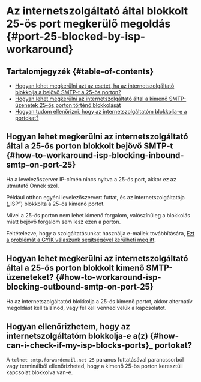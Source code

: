 # Az internetszolgáltató által blokkolt 25-ös port megkerülő megoldás {#port-25-blocked-by-isp-workaround}

## Tartalomjegyzék {#table-of-contents}

* [Hogyan lehet megkerülni azt az esetet, ha az internetszolgáltató blokkolja a bejövő SMTP-t a 25-ös porton?](#how-to-workaround-isp-blocking-inbound-smtp-on-port-25)
* [Hogyan lehet megkerülni az internetszolgáltató által a kimenő SMTP-üzenetek 25-ös porton történő blokkolását](#how-to-workaround-isp-blocking-outbound-smtp-on-port-25)
* [Hogyan tudom ellenőrizni, hogy az internetszolgáltatóm blokkolja-e a portokat?](#how-can-i-check-if-my-isp-blocks-ports)

## Hogyan lehet megkerülni az internetszolgáltató által a 25-ös porton blokkolt bejövő SMTP-t {#how-to-workaround-isp-blocking-inbound-smtp-on-port-25}

Ha a levelezőszerver IP-címén nincs nyitva a 25-ös port, akkor ez az útmutató Önnek szól.

Például otthon egyéni levelezőszervert futtat, és az internetszolgáltatója („ISP”) blokkolta a 25-ös kimenő portot.

Mivel a 25-ös porton nem lehet kimenő forgalom, valószínűleg a blokkolás miatt bejövő forgalom sem lesz ezen a porton.

Feltételezve, hogy a szolgáltatásunkat használja e-mailek továbbítására, [Ezt a problémát a GYIK válaszunk segítségével kerülheti meg itt](/faq#can-i-forward-emails-to-ports-other-than-25-eg-if-my-isp-has-blocked-port-25).

## Hogyan lehet megkerülni az internetszolgáltató által a 25-ös porton blokkolt kimenő SMTP-üzeneteket? {#how-to-workaround-isp-blocking-outbound-smtp-on-port-25}

Ha az internetszolgáltatód blokkolja a 25-ös kimenő portot, akkor alternatív megoldást kell találnod, vagy fel kell venned velük a kapcsolatot.

## Hogyan ellenőrizhetem, hogy az internetszolgáltatóm blokkolja-e a(z) {#how-can-i-check-if-my-isp-blocks-ports}_ portokat?

A `telnet smtp.forwardemail.net 25` parancs futtatásával parancssorból vagy terminálból ellenőrizheted, hogy a kimenő 25-ös porton keresztüli kapcsolat blokkolva van-e.